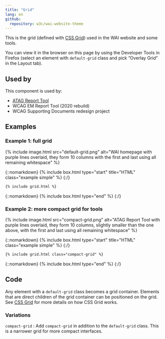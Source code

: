 ```yaml
---
title: "Grid"
lang: en
github:
  repository: w3c/wai-website-theme
---
```


This is the grid (defined with [CSS Grid](https://developer.mozilla.org/en-US/docs/Web/CSS/CSS_Grid_Layout/Basic_Concepts_of_Grid_Layout)) used in the WAI website and some tools.

You can view it in the browser on this page by using the Developer Tools in Firefox (select an element with `default-grid` class and pick “Overlay Grid” in the Layout tab).

## Used by

This component is used by: 

* [ATAG Report Tool](https://w3.org/WAI/atag/report-tool)
* WCAG EM Report Tool (2020 rebuild)
* WCAG Supporting Documents redesign project


## Examples

### Example 1: full grid

{% include image.html src="default-grid.png" alt="WAI homepage with purple lines overlaid, they form 10 columns with the first and last using all remaining whitespace" %}

{::nomarkdown}
{% include box.html type="start" title="HTML" class="example simple" %}
{:/}

```html
{% include grid.html %}
``` 

{::nomarkdown}
{% include box.html type="end" %}
{:/}


### Example 2: more compact grid for tools

{% include image.html src="compact-grid.png" alt="ATAG Report Tool with purple lines overlaid, they form 10 columns, slightly smaller than the one above, with the first and last using all remaining whitespace" %}

{::nomarkdown}
{% include box.html type="start" title="HTML" class="example simple" %}
{:/}

```html
{% include grid.html class="compact-grid" %}
```

{::nomarkdown}
{% include box.html type="end" %}
{:/}

## Code

Any element with a `default-grid` class becomes a grid container. Elements that are direct children of the grid container can be positioned on the grid. See [CSS Grid](https://developer.mozilla.org/en-US/docs/Web/CSS/CSS_Grid_Layout/Basic_Concepts_of_Grid_Layout) for more details on how CSS Grid works.

### Variations

`compact-grid`
: Add `compact-grid` in addition to the `default-grid` class. This is a narrower grid for more compact interfaces.
